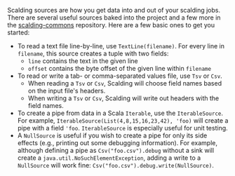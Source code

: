 Scalding sources are how you get data into and out of your scalding jobs. There are several useful sources baked into the project and a few more in the [scalding-commons](https://github.com/twitter/scalding/tree/develop/scalding-commons/src/main/scala/com/twitter/scalding/commons/source) repository. Here are a few basic ones to get you started:

* To read a text file line-by-line, use `TextLine(filename)`.  For every line in `filename`, this source creates a tuple with two fields:
    * `line` contains the text in the given line
    * `offset` contains the byte offset of the given line within `filename`
* To read or write a tab- or comma-separated values file, use `Tsv` or `Csv`.
    * When reading a `Tsv` or `Csv`, Scalding will choose field names based on the input file's headers.
    * When writing a `Tsv` or `Csv`, Scalding will write out headers with the field names.
* To create a pipe from data in a Scala `Iterable`, use the `IterableSource`.  For example, `IterableSource(List(4,8,15,16,23,42), 'foo)` will create a pipe with a field `'foo`.  `IterableSource` is especially useful for unit testing.
* A `NullSource` is useful if you wish to create a pipe for only its side effects (e.g., printing out some debugging information).  For example, although defining a pipe as `Csv("foo.csv").debug` without a sink will create a `java.util.NoSuchElementException`, adding a write to a `NullSource` will work fine: `Csv("foo.csv").debug.write(NullSource)`.
